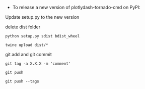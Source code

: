 - To release a new version of plotlydash-tornado-cmd on PyPI:

Update setup.py to the new version

delete dist folder

`python setup.py sdist bdist_wheel`

`twine upload dist/*`

git add and git commit

`git tag -a X.X.X -m 'comment'`

`git push`

`git push --tags`

